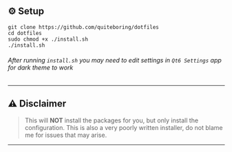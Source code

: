## ⚙️ Setup

```
git clone https://github.com/quiteboring/dotfiles
cd dotfiles
sudo chmod +x ./install.sh
./install.sh
```

###### After running `install.sh` you may need to edit settings in `Qt6 Settings` app for dark theme to work

---

## ⚠️ Disclaimer

> This will **NOT** install the packages for you, but only install the configuration.
> This is also a very poorly written installer, do not blame me for issues that may arise.

---